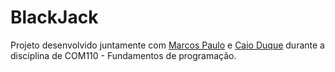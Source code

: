 # BlackJack

  Projeto desenvolvido juntamente com [Marcos Paulo](https://github.com/MarcosPaul0) e [Caio Duque](https://github.com/CaioWyrda) durante a disciplina de COM110 - Fundamentos de programação.

